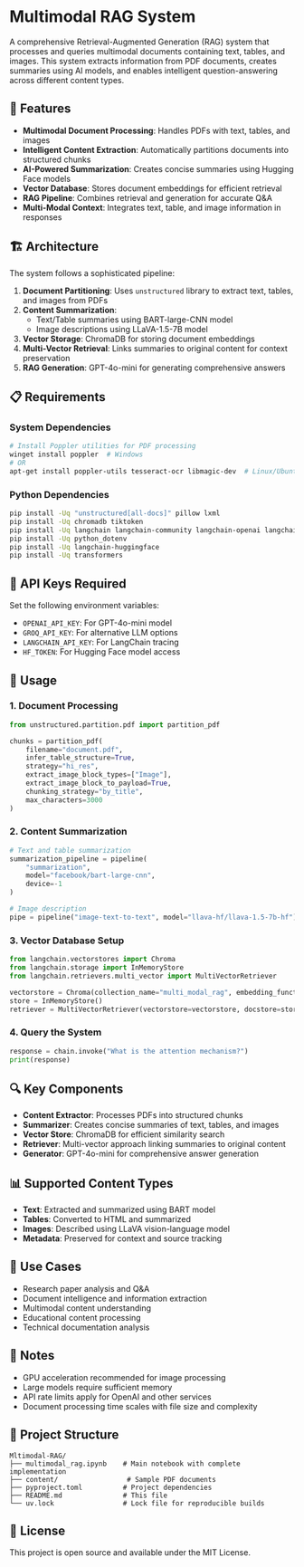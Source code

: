 # Multimodal RAG System

A comprehensive Retrieval-Augmented Generation (RAG) system that processes and queries multimodal documents containing text, tables, and images. This system extracts information from PDF documents, creates summaries using AI models, and enables intelligent question-answering across different content types.

## 🚀 Features

- **Multimodal Document Processing**: Handles PDFs with text, tables, and images
- **Intelligent Content Extraction**: Automatically partitions documents into structured chunks
- **AI-Powered Summarization**: Creates concise summaries using Hugging Face models
- **Vector Database**: Stores document embeddings for efficient retrieval
- **RAG Pipeline**: Combines retrieval and generation for accurate Q&A
- **Multi-Modal Context**: Integrates text, table, and image information in responses

## 🏗️ Architecture

The system follows a sophisticated pipeline:

1. **Document Partitioning**: Uses `unstructured` library to extract text, tables, and images from PDFs
2. **Content Summarization**: 
   - Text/Table summaries using BART-large-CNN model
   - Image descriptions using LLaVA-1.5-7B model
3. **Vector Storage**: ChromaDB for storing document embeddings
4. **Multi-Vector Retrieval**: Links summaries to original content for context preservation
5. **RAG Generation**: GPT-4o-mini for generating comprehensive answers

## 📋 Requirements

### System Dependencies
```bash
# Install Poppler utilities for PDF processing
winget install poppler  # Windows
# OR
apt-get install poppler-utils tesseract-ocr libmagic-dev  # Linux/Ubuntu
```

### Python Dependencies
```bash
pip install -Uq "unstructured[all-docs]" pillow lxml
pip install -Uq chromadb tiktoken
pip install -Uq langchain langchain-community langchain-openai langchain-groq
pip install -Uq python_dotenv
pip install -Uq langchain-huggingface
pip install -Uq transformers
```

## 🔑 API Keys Required

Set the following environment variables:
- `OPENAI_API_KEY`: For GPT-4o-mini model
- `GROQ_API_KEY`: For alternative LLM options
- `LANGCHAIN_API_KEY`: For LangChain tracing
- `HF_TOKEN`: For Hugging Face model access

## 📖 Usage

### 1. Document Processing
```python
from unstructured.partition.pdf import partition_pdf

chunks = partition_pdf(
    filename="document.pdf",
    infer_table_structure=True,
    strategy="hi_res",
    extract_image_block_types=["Image"],
    extract_image_block_to_payload=True,
    chunking_strategy="by_title",
    max_characters=3000
)
```

### 2. Content Summarization
```python
# Text and table summarization
summarization_pipeline = pipeline(
    "summarization",
    model="facebook/bart-large-cnn",
    device=-1
)

# Image description
pipe = pipeline("image-text-to-text", model="llava-hf/llava-1.5-7b-hf")
```

### 3. Vector Database Setup
```python
from langchain.vectorstores import Chroma
from langchain.storage import InMemoryStore
from langchain.retrievers.multi_vector import MultiVectorRetriever

vectorstore = Chroma(collection_name="multi_modal_rag", embedding_function=OpenAIEmbeddings())
store = InMemoryStore()
retriever = MultiVectorRetriever(vectorstore=vectorstore, docstore=store, id_key="doc_id")
```

### 4. Query the System
```python
response = chain.invoke("What is the attention mechanism?")
print(response)
```

## 🔍 Key Components

- **Content Extractor**: Processes PDFs into structured chunks
- **Summarizer**: Creates concise summaries of text, tables, and images
- **Vector Store**: ChromaDB for efficient similarity search
- **Retriever**: Multi-vector approach linking summaries to original content
- **Generator**: GPT-4o-mini for comprehensive answer generation

## 📊 Supported Content Types

- **Text**: Extracted and summarized using BART model
- **Tables**: Converted to HTML and summarized
- **Images**: Described using LLaVA vision-language model
- **Metadata**: Preserved for context and source tracking

## 🎯 Use Cases

- Research paper analysis and Q&A
- Document intelligence and information extraction
- Multimodal content understanding
- Educational content processing
- Technical documentation analysis

## 🚨 Notes

- GPU acceleration recommended for image processing
- Large models require sufficient memory
- API rate limits apply for OpenAI and other services
- Document processing time scales with file size and complexity

## 📁 Project Structure

```
Mltimodal-RAG/
├── multimodal_rag.ipynb    # Main notebook with complete implementation
├── content/                 # Sample PDF documents
├── pyproject.toml          # Project dependencies
├── README.md               # This file
└── uv.lock                 # Lock file for reproducible builds
```

## 📄 License

This project is open source and available under the MIT License.
